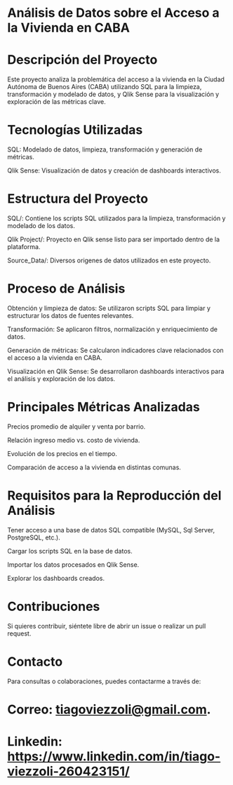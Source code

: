 # Análisis de Datos sobre el Acceso a la Vivienda en CABA

# Descripción del Proyecto

Este proyecto analiza la problemática del acceso a la vivienda en la Ciudad Autónoma de Buenos Aires (CABA) utilizando SQL para la limpieza, transformación y modelado de datos, y Qlik Sense para la visualización y exploración de las métricas clave.

# Tecnologías Utilizadas

SQL: Modelado de datos, limpieza, transformación y generación de métricas.

Qlik Sense: Visualización de datos y creación de dashboards interactivos.

# Estructura del Proyecto

SQL/: Contiene los scripts SQL utilizados para la limpieza, transformación y modelado de los datos.

Qlik Project/: Proyecto en Qlik sense listo para ser importado dentro de la plataforma.

Source_Data/: Diversos origenes de datos utilizados en este proyecto.

# Proceso de Análisis

Obtención y limpieza de datos: Se utilizaron scripts SQL para limpiar y estructurar los datos de fuentes relevantes.

Transformación: Se aplicaron filtros, normalización y enriquecimiento de datos.

Generación de métricas: Se calcularon indicadores clave relacionados con el acceso a la vivienda en CABA.

Visualización en Qlik Sense: Se desarrollaron dashboards interactivos para el análisis y exploración de los datos.

# Principales Métricas Analizadas

Precios promedio de alquiler y venta por barrio.

Relación ingreso medio vs. costo de vivienda.

Evolución de los precios en el tiempo.

Comparación de acceso a la vivienda en distintas comunas.

# Requisitos para la Reproducción del Análisis

Tener acceso a una base de datos SQL compatible (MySQL, Sql Server, PostgreSQL, etc.).

Cargar los scripts SQL en la base de datos.

Importar los datos procesados en Qlik Sense.

Explorar los dashboards creados.

# Contribuciones

Si quieres contribuir, siéntete libre de abrir un issue o realizar un pull request.

# Contacto

Para consultas o colaboraciones, puedes contactarme a través de:
# Correo: tiagoviezzoli@gmail.com. 
# Linkedin: https://www.linkedin.com/in/tiago-viezzoli-260423151/